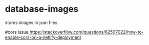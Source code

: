 # database-images

stores images in json files

#cors issue
https://stackoverflow.com/questions/62507022/how-to-enable-cors-on-a-netlify-deployment
